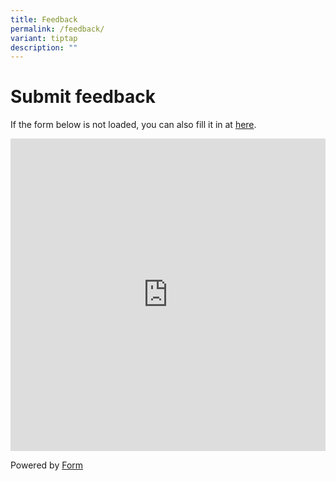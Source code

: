 ```yaml
---
title: Feedback
permalink: /feedback/
variant: tiptap
description: ""
---
```

<h1>Submit feedback</h1>
<p></p>
<p></p>
<p>If the form below is not loaded, you can also fill it in at <a href="https://form.gov.sg/66416e915e0f4dd9733752a3" rel="noopener noreferrer nofollow" target="_blank">here</a>.</p>
<div class="iframe-wrapper">
<iframe style="width: 100%; height: 500px" allowfullscreen="true" frameborder="0" src="https://form.gov.sg/66416e915e0f4dd9733752a3"></iframe>
</div>
<p>Powered by <a href="https://form.gov.sg" rel="noopener noreferrer nofollow" target="_blank">Form</a>
</p>